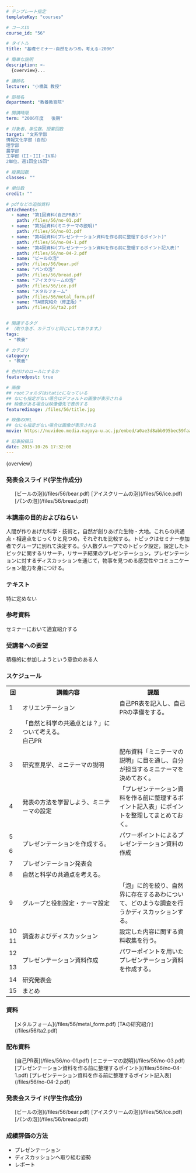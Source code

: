 ```yaml
---
# テンプレート指定
templateKey: "courses"

# コースID
course_id: "56"

# タイトル
title: "基礎セミナー-自然をみつめ，考える-2006"

# 簡単な説明
description: >-
  {overview}...

# 講師名
lecturer: "小橋眞 教授"

# 部局名
department: "教養教育院"

# 開講時限
term: "2006年度	後期"

# 対象者、単位数、授業回数
target: "文系学部
情報文化学部（自然）
理学部
農学部
工学部（II・III・IV系）
2単位、週1回全15回"

# 授業回数
classes: ""

# 単位数
credit: ""

# pdfなどの追加資料
attachments: 
  - name: "第1回資料(自己PR表)" 
    path: /files/56/no-01.pdf
  - name: "第3回資料(ミニテーマの説明)" 
    path: /files/56/no-03.pdf
  - name: "第4回資料(プレゼンテーション資料を作る前に整理するポイント)" 
    path: /files/56/no-04-1.pdf
  - name: "第4回資料(プレゼンテーション資料を作る前に整理するポイント記入表)" 
    path: /files/56/no-04-2.pdf
  - name: "ビールの泡" 
    path: /files/56/bear.pdf
  - name: "パンの泡" 
    path: /files/56/bread.pdf
  - name: "アイスクリームの泡" 
    path: /files/56/ice.pdf
  - name: "メタルフォーム" 
    path: /files/56/metal_form.pdf
  - name: "TA研究紹介（修正版）" 
    path: /files/56/ta2.pdf


# 関連するタグ
# （取り急ぎ、カテゴリと同じにしてあります。）
tags:
 - "教養"

# カテゴリ
category:
 - "教養"

# 色付けのロールにするか
featuredpost: true

# 画像
## rootフォルダはstaticになっている
## なにも指定がない場合はデフォルトの画像が表示される
## 映像がある場合は映像優先で表示する
featuredimage: /files/56/title.jpg

# 映像のURL
## なにも指定がない場合は画像が表示される
movie: https://nuvideo.media.nagoya-u.ac.jp/embed/a0ae3d8abb995bec59faae0c41fdd486e08d9d1f

# 記事投稿日
date: 2015-10-26 17:32:08
---
```



{overview}





<h3>
発表会スライド(学生作成分)
</h3>

<ul>
[ビールの泡](/files/56/bear.pdf) 
[アイスクリームの泡](/files/56/ice.pdf) 
[パンの泡](/files/56/bread.pdf) 
</ul>




### 本講座の目的およびねらい

人間が作りあげた科学・技術と，自然が創りあげた生物・大地。これらの共通点・相違点をじっくりと見つめ，それぞれを比較する。トピックはセミナー参加者でグループに別れて決定する。少人数グループでのトピック設定，設定したトピックに関するリサーチ，リサーチ結果のプレゼンテーション，プレゼンテーションに対するディスカッションを通じて，物事を見つめる感受性やコミュニケーション能力を身につける。

### テキスト

特に定めない

### 参考資料

セミナーにおいて適宜紹介する

### 受講者への要望

積極的に参加しようという意欲のある人


<h3>スケジュール</h3>

<table class="basic" width="450">

<tr>
<th width="20" class="center">回</th>
<th width="250" class="center">講義内容</th>
<th class="center">課題</th>
</tr>

<tr>
<td class="center">1</td>
<td>オリエンテーション</td>
<td>自己PR表を記入し、自己PRの準備をする。</td>
</tr>


<tr>
<td class="center">2</td>
<td>「自然と科学の共通点とは？」について考える。<br>
自己PR</td>
<td></td>
</tr>


<tr>
<td class="center">3</td>
<td>研究室見学、ミニテーマの説明</td>
<td>配布資料「ミニテーマの説明」に目を通し、自分が担当するミニテーマを決めておく。</td>
</tr>

<tr>
<td class="center">4</td>
<td>発表の方法を学習しよう、ミニテーマの設定</td>
<td>「プレゼンテーション資料を作る前に整理するポイント記入表」にポイントを整理してまとめておく。</td>
</tr>

<tr>
<td class="center">5</td>
<td rowspan=2>プレゼンテーションを作成する。</td>
<td rowspan=2>パワーポイントによるプレゼンテーション資料の作成</td>
</tr>

<tr>
<td class="center">6</td>
</tr>

<tr>
<td class="center">7</td>
<td>プレゼンテーション発表会</td>
<td></td>
</tr>

<tr>
<td class="center">8</td>
<td>自然と科学の共通点を考える。</td>
<td></td>
</tr>

<tr>
<td class="center">9</td>
<td>グループと役割設定・テーマ設定</td>
<td>「泡」に的を絞り、自然界に存在するあわについて、どのような調査を行うかディスカッションする。</td>
</tr>

<tr>
<td class="center">10</td>
<td rowspan=2>調査およびディスカッション</td>
<td rowspan=2>設定した内容に関する資料収集を行う。</td>
</tr>

<tr>
<td class="center">11</td>
</tr>

<tr>
<td class="center">12</td>
<td rowspan=2>プレゼンテーション資料作成</td>
<td rowspan=2>パワーポイントを用いたプレゼンテーション資料を作成する。</td>
</tr>

<tr>
<td class="center">13</td>
</tr>

<tr>
<td class="center">14</td>
<td>研究発表会</td>
<td></td>
</tr>

<tr>
<td class="center">15</td>
<td>まとめ</td>
<td></td>
</tr>

</table>


<h3>
資料
</h3>

<ul>
[メタルフォーム](/files/56/metal_form.pdf) 
[TAの研究紹介](/files/56/ta2.pdf) 
</ul>

<h3>
配布資料
</h3>

<ul>
[自己PR表](/files/56/no-01.pdf) 
[ミニテーマの説明](/files/56/no-03.pdf) 
[プレゼンテーション資料を作る前に整理するポイント](/files/56/no-04-1.pdf) 
[プレゼンテーション資料を作る前に整理するポイント記入表](/files/56/no-04-2.pdf) 
</ul>




<h3>
発表会スライド(学生作成分)
</h3>

<ul>
[ビールの泡](/files/56/bear.pdf) 
[アイスクリームの泡](/files/56/ice.pdf) 
[パンの泡](/files/56/bread.pdf) 
</ul>




<h3>
成績評価の方法
</h3>
<ul>
<li>プレゼンテーション</li>
<li>ディスカッションへ取り組む姿勢</li>
<li>レポート</li>
</ul>



